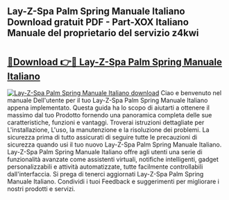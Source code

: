 ## Lay-Z-Spa Palm Spring Manuale Italiano Download gratuit PDF - Part-XOX Italiano Manuale del proprietario del servizio z4kwi

# <h2><a href="http://dfeetn.blite.top/?on=Lay-Z-Spa+Palm+Spring+Manuale+Italiano">🔗Download 👉🔴 Lay-Z-Spa Palm Spring Manuale Italiano</a></h2>

[![Lay-Z-Spa Palm Spring Manuale Italiano download](https://i.imgur.com/lujVjoI.png)](http://dfeetn.blite.top/?on=Lay-Z-Spa+Palm+Spring+Manuale+Italiano)
Ciao e benvenuto nel manuale Dell'utente per il tuo Lay-Z-Spa Palm Spring Manuale Italiano appena implementato. Questa guida ha lo scopo di aiutarti a ottenere il massimo dal tuo Prodotto fornendo una panoramica completa delle sue caratteristiche, funzioni e vantaggi. Troverai istruzioni dettagliate per L'installazione, L'uso, la manutenzione e la risoluzione dei problemi. La sicurezza prima di tutto assicurati di seguire tutte le precauzioni di sicurezza quando usi il tuo nuovo Lay-Z-Spa Palm Spring Manuale Italiano. Lay-Z-Spa Palm Spring Manuale Italiano offre agli utenti una serie di funzionalità avanzate come assistenti virtuali, notifiche intelligenti, gadget personalizzabili e attività automatizzate, tutte facilmente controllabili dall'interfaccia. Si prega di tenerci aggiornati Lay-Z-Spa Palm Spring Manuale Italiano. Condividi i tuoi Feedback e suggerimenti per migliorare i nostri prodotti e servizi.
